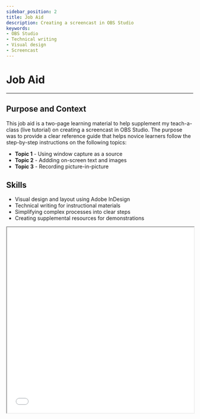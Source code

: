 ```yaml
---
sidebar_position: 2
title: Job Aid
description: Creating a screencast in OBS Studio
keywords: 
- OBS Studio
- Technical writing
- Visual design 
- Screencast 
---
```

# Job Aid

---

## Purpose and Context

This job aid is a two-page learning material to help supplement my teach-a-class (live tutorial) on creating a screencast in OBS Studio. The purpose was to provide a clear reference guide that helps novice learners follow the step-by-step instructions on the following topics:
- **Topic 1** - Using window capture as a source
- **Topic 2** - Addding on-screen text and images
- **Topic 3** - Recording picture-in-picture 

## Skills
- Visual design and layout using Adobe InDesign 
- Technical writing for instructional materials
- Simplifying complex processes into clear steps
- Creating supplemental resources for demonstrations 

<iframe
  src="/Portfolio/files/Jobaid.pdf"
  width="100%"
  height="500px"
></iframe>